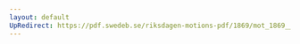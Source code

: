 ```yaml
---
layout: default
UpRedirect: https://pdf.swedeb.se/riksdagen-motions-pdf/1869/mot_1869__fk__00040.pdf
---
```

